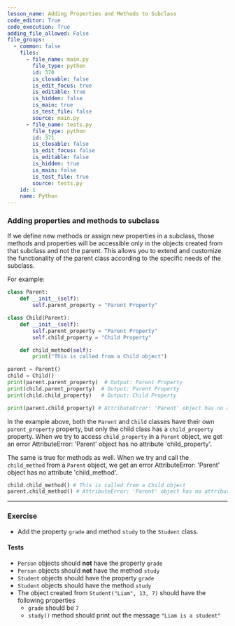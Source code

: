 ```yaml
---
lesson_name: Adding Properties and Methods to Subclass
code_editor: True
code_execution: True
adding_file_allowed: False
file_groups:
  - common: false
    files:
      - file_name: main.py
        file_type: python
        id: 370
        is_closable: false
        is_edit_focus: true
        is_editable: true
        is_hidden: false
        is_main: true
        is_test_file: false
        source: main.py
      - file_name: tests.py
        file_type: python
        id: 371
        is_closable: false
        is_edit_focus: false
        is_editable: false
        is_hidden: true
        is_main: false
        is_test_file: true
        source: tests.py
    id: 1
    name: Python
---
```


### Adding properties and methods to subclass

If we define new methods or assign new properties in a subclass, those methods and properties will be accessible only in the objects created from that subclass and not the parent. This allows you to extend and customize the functionality of the parent class according to the specific needs of the subclass.

For example:

```python
class Parent:
    def __init__(self):
        self.parent_property = "Parent Property"

class Child(Parent):
    def __init__(self):
        self.parent_property = "Parent Property"
        self.child_property = "Child Property"

    def child_method(self):
        print("This is called from a Child object")

parent = Parent()
child = Child()
print(parent.parent_property)  # Output: Parent Property
print(child.parent_property)  # Output: Parent Property
print(child.child_property)   # Output: Child Property

print(parent.child_property) # AttributeError: 'Parent' object has no attribute 'child_property'
```

In the example above, both the `Parent` and `Child` classes have their own `parent_property` property, but only the child class has a `child_property` property. When we try to access `child_property` in a `Parent` object, we get an error <span class="text-red-500">AttributeError: 'Parent' object has no attribute 'child_property'</span>.

The same is true for methods as well. When we try and call the `child_method` from a `Parent` object, we get an error <span class="text-red-500">AttributeError: 'Parent' object has no attribute 'child_method'</span>.

```python
child.child_method() # This is called from a Child object
parent.child_method() # AttributeError: 'Parent' object has no attribute 'child_method'
```

---

### Exercise

- Add the property `grade` and method `study` to the `Student` class.

#### Tests

<ul>
<li id="test-1"><code>Person</code> objects should <strong>not</strong> have the property <code>grade</code></li>
<li id="test-2"><code>Person</code> objects should <strong>not</strong> have the method <code>study</code></li>
<li id="test-3"><code>Student</code> objects should have the property <code>grade</code></li>
<li id="test-4"><code>Student</code> objects should have the method <code>study</code></li>
<li id="test-5">The object created from <code>Student("Liam", 13, 7)</code> should have the following properties<ul>
<li id="test-6"><code>grade</code> should be <code>7</code></li>
<li id="test-7"><code>study()</code> method should print out the message <code>"Liam is a student"</code></li>
</ul>
</li>
</ul>
